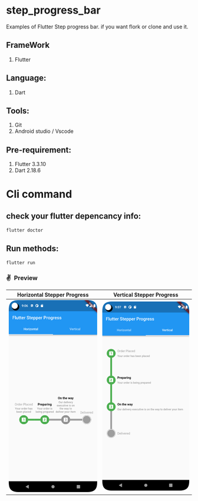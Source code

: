 # step_progress_bar
Examples of Flutter Step progress bar. if you want flork or clone and use it.

## FrameWork
1. Flutter

## Language:
1. Dart

## Tools:
1. Git
2. Android studio / Vscode

## Pre-requirement:
1. Flutter 3.3.10
2. Dart 2.18.6

# Cli command
## check your flutter depencancy info:
```
flutter doctor
```

## Run methods:
```
flutter run
```
### ✌&ensp;Preview

|              Horizontal Stepper Progress             |             Vertical Stepper Progress          |
| :----------------------------------: | :----------------------------------: |
|  <img src="Horizontal.png" width="350"> | <img src="Vertical.png" width="350">|

[comment]: <> (![Flutter Horizontal Stepper Progress]&#40;Horizontal.png&#41;)

[comment]: <> (![Flutter Vertical Stepper Progress]&#40;Vertical.png&#41;)
